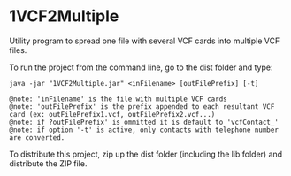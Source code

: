 # 1VCF2Multiple
Utility program to spread one file with several VCF cards into multiple VCF files.

To run the project from the command line, go to the dist folder and type:

    java -jar "1VCF2Multiple.jar" <inFilename> [outFilePrefix] [-t]

    @note: 'inFilename' is the file with multiple VCF cards
    @note: 'outFilePrefix' is the prefix appended to each resultant VCF card (ex: outFilePrefix1.vcf, outFilePrefix2.vcf...)
    @note: if ?outFilePrefix' is ommitted it is default to 'vcfContact_'
    @note: if option '-t' is active, only contacts with telephone number are converted.

To distribute this project, zip up the dist folder (including the lib folder)
and distribute the ZIP file.
